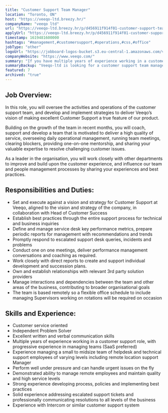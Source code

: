 ```yaml
---
title: "Customer Support Team Manager"
location: "Toronto, ON"
host: "https://veeqo-ltd.breezy.hr/"
companyName: "veeqo ltd"
url: "https://veeqo-ltd.breezy.hr/p/d456911f914f01-customer-support-team-manager"
applyUrl: "https://veeqo-ltd.breezy.hr/p/d456911f914f01-customer-support-team-manager/apply"
timestamp: 1619481600000
hashtags: "#management,#customersupport,#operations,#css,#office"
jobType: "other"
logoUrl: "https://jobboard-logos-bucket.s3.eu-central-1.amazonaws.com/veeqo-ltd"
companyWebsite: "https://www.veeqo.com/"
summary: "If you have multiple years of experience working in a customer support role, with progressive experience in managing teams, Veeqo is looking for someone with your knowledge."
summaryBackup: "Veeqo-ltd is looking for a customer support team manager that has experience in: #management, #operations, #css."
featured: 7
archived: "true"
---
```


## Job Overview:

In this role, you will oversee the activities and operations of the customer support team, and develop and implement strategies to deliver Veeqo’s vision of making excellent Customer Support a true feature of our product.

Building on the growth of the team in recent months, you will coach, support and develop a team that is motivated to deliver a high quality of service, overseeing daily operational management, running team meetings, clearing blockers, providing one-on-one mentorship, and sharing your valuable expertise to resolve challenging customer issues.

As a leader in the organisation, you will work closely with other departments to improve and build upon the customer experience, and influence our team and people management processes by sharing your experiences and best practices.

## Responsibilities and Duties:

*   Set and execute against a vision and strategy for Customer Support at Veeqo, aligned to the vision and strategy of the company, in collaboration with Head of Customer Success
*   Establish best practices through the entire support process for technical and business inquiries
*   Define and manage service desk key performance metrics, prepare periodic reports for management with recommendations and trends
*   Promptly respond to escalated support desk queries, incidents and problems
*   Conduct one on one meetings, deliver performance management conversations and coaching as required.
*   Work closely with direct reports to create and support individual development and succession plans.
*   Own and establish relationships with relevant 3rd party solution providers
*   Manage interactions and dependencies between the team and other areas of the business, contributing to broader organisational goals
*   The team is based remotely so a flexible office schedule to include managing Supervisors working on rotations will be required on occasion

## Skills and Experience:

*   Customer service oriented
*   Independent Problem Solver
*   Excellent written and verbal communication skills
*   Multiple years of experience working in a customer support role, with progressive experience in managing teams (SaaS preferred)
*   Experience managing a small to midsize team of helpdesk and technical support employees of varying levels including remote location support Manager
*   Perform well under pressure and can handle urgent issues on the fly
*   Demonstrated ability to manage remote employees and maintain quality and high service levels
*   Strong experience developing process, policies and implementing best practices
*   Solid experience addressing escalated support tickets and professionally communicating resolutions to all levels of the business
*   Experience with Intercom or similar customer support system

